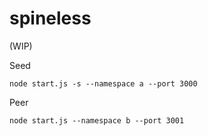 # spineless
(WIP)

Seed

```
node start.js -s --namespace a --port 3000
```

Peer

```
node start.js --namespace b --port 3001
```
